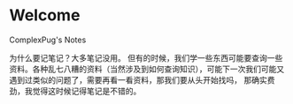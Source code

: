 # Welcome

ComplexPug's Notes

为什么要记笔记？大多笔记没用。
但有的时候，我们学一些东西可能要查询一些资料。各种乱七八糟的资料（当然涉及到如何查询知识），可能下一次我们可能又遇到过类似的问题了，需要再看一看资料，那我们要从头开始找吗， 那确实费劲，我觉得这时候记得笔记是不错的。